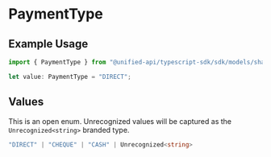 # PaymentType

## Example Usage

```typescript
import { PaymentType } from "@unified-api/typescript-sdk/sdk/models/shared";

let value: PaymentType = "DIRECT";
```

## Values

This is an open enum. Unrecognized values will be captured as the `Unrecognized<string>` branded type.

```typescript
"DIRECT" | "CHEQUE" | "CASH" | Unrecognized<string>
```